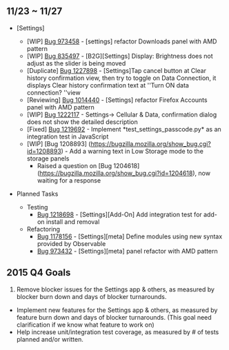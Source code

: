 ## 11/23 ~ 11/27

- [Settings]
	- [WIP] [Bug 973458](https://bugzilla.mozilla.org/show_bug.cgi?id=973458) - [settings] refactor Downloads panel with AMD pattern
	- [WIP] [Bug 835497](https://bugzilla.mozilla.org/show_bug.cgi?id=835497) - [B2G][Settings] Display: Brightness does not adjust as the slider is being moved
	- [Duplicate] [Bug 1227898](https://bugzilla.mozilla.org/show_bug.cgi?id=1227898) - [Settings]Tap cancel button at Clear history confirmation view, then try to toggle on Data Connection, it displays Clear history confirmation text at ''Turn ON data connection? ''view
	- [Reviewing] [Bug 1014440](https://bugzilla.mozilla.org/show_bug.cgi?id=1014440) - [Settings] refactor Firefox Accounts panel with AMD pattern
	- [WIP] [Bug 1222117](https://bugzilla.mozilla.org/show_bug.cgi?id=1222117) - Settings-> Cellular & Data, confirmation dialog does not show the detailed description
	- [Fixed] [Bug 1219692](https://bugzilla.mozilla.org/show_bug.cgi?id=1219692) - Implement \*test\_settings\_passcode.py\* as an integration test in JavaScript
	- [WIP] [Bug 1208893] (https://bugzilla.mozilla.org/show_bug.cgi?id=1208893) - Add a warning text in Low Storage mode to the storage panels
		- Raised a question on [Bug 1204618] (https://bugzilla.mozilla.org/show_bug.cgi?id=1204618), now waiting for a response

- Planned Tasks
	- Testing
		- [Bug 1218698](https://bugzilla.mozilla.org/show_bug.cgi?id=1218698) - [Settings][Add-On] Add integration test for add-on install and removal
	- Refactoring
		- [Bug 1178156](https://bugzilla.mozilla.org/show_bug.cgi?id=1178156) - [Settings][meta] Define modules using new syntax provided by Observable
		- [Bug 973432](https://bugzilla.mozilla.org/show_bug.cgi?id=973432) - [Settings][meta] panel refactor with AMD pattern

## 2015 Q4 Goals

1. Remove blocker issues for the Settings app & others, as measured by blocker burn down and days of blocker turnarounds.
- Implement new features for the Settings app & others, as measured by feature burn down and days of blocker turnarounds. (This goal need clarification if we know what feature to work on)
- Help increase unit/integration test coverage, as measured by # of tests planned and/or written.

